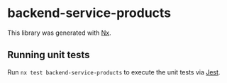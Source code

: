 # backend-service-products

This library was generated with [Nx](https://nx.dev).

## Running unit tests

Run `nx test backend-service-products` to execute the unit tests via [Jest](https://jestjs.io).
